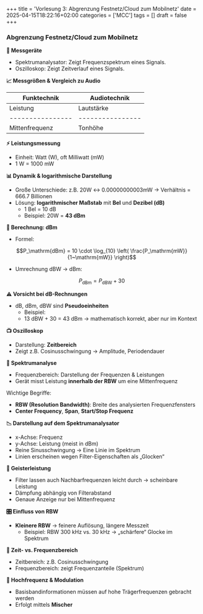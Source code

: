+++
title = 'Vorlesung 3: Abgrenzung Festnetz/Cloud zum Mobilnetz'
date = 2025-04-15T18:22:16+02:00
categories = ['MCC']
tags = []
draft = false
+++

### Abgrenzung Festnetz/Cloud zum Mobilnetz

**🔧 Messgeräte**  
- Spektrumanalysator: Zeigt Frequenzspektrum eines Signals.  
- Oszilloskop: Zeigt Zeitverlauf eines Signals.  


**📈 Messgrößen & Vergleich zu Audio**  

| Funktechnik    | Audiotechnik   |
|----------------|----------------|
| Leistung       | Lautstärke     |
|----------------|----------------|
| Mittenfrequenz | Tonhöhe        |

**⚡ Leistungsmessung**  
- Einheit: Watt (W), oft Milliwatt (mW)
- 1 W = 1000 mW


**📊 Dynamik & logarithmische Darstellung**

- Große Unterschiede: z.B. 20W ↔ 0.00000000003mW → Verhältnis = 666.7 Billionen
- Lösung: **logarithmischer Maßstab** mit **Bel** und **Dezibel (dB)**
  - 1 Bel = 10 dB
  - Beispiel: 20W = **43 dBm**


**🔢 Berechnung: dBm**

- Formel:

$$P_\mathrm{dBm} = 10 \cdot \log_{10} \left( \frac{P_\mathrm{mW}}{1~\mathrm{mW}} \right)$$

- Umrechnung dBW → dBm:

$$P_\mathrm{dBm} = P_\mathrm{dBW} + 30$$


**⚠️ Vorsicht bei dB-Rechnungen**

- dB, dBm, dBW sind **Pseudoeinheiten**
  - Beispiel:
  - 13 dBW + 30 = 43 dBm → mathematisch korrekt, aber nur im Kontext


**📺 Oszilloskop**

- Darstellung: **Zeitbereich**
- Zeigt z.B. Cosinusschwingung → Amplitude, Periodendauer


**🌈 Spektrumanalyse**

- Frequenzbereich: Darstellung der Frequenzen & Leistungen
- Gerät misst Leistung **innerhalb der RBW** um eine Mittenfrequenz

Wichtige Begriffe:
- **RBW (Resolution Bandwidth)**: Breite des analysierten Frequenzfensters
- **Center Frequency**, **Span**, **Start/Stop Frequenz**


**📉 Darstellung auf dem Spektrumanalysator**

- x-Achse: Frequenz
- y-Achse: Leistung (meist in dBm)
- Reine Sinusschwingung → Eine Linie im Spektrum
- Linien erscheinen wegen Filter-Eigenschaften als „Glocken“


**👻 Geisterleistung**

- Filter lassen auch Nachbarfrequenzen leicht durch → scheinbare Leistung
- Dämpfung abhängig von Filterabstand
- Genaue Anzeige nur bei Mittenfrequenz


**🎛️ Einfluss von RBW**

- **Kleinere RBW** → feinere Auflösung, längere Messzeit
  - Beispiel: RBW 300 kHz vs. 30 kHz → „schärfere“ Glocke im Spektrum


**🔁 Zeit- vs. Frequenzbereich**

- Zeitbereich: z.B. Cosinusschwingung
- Frequenzbereich: zeigt Frequenzanteile (Spektrum)


**📡 Hochfrequenz & Modulation**

- Basisbandinformationen müssen auf hohe Trägerfrequenzen gebracht werden
- Erfolgt mittels **Mischer**

